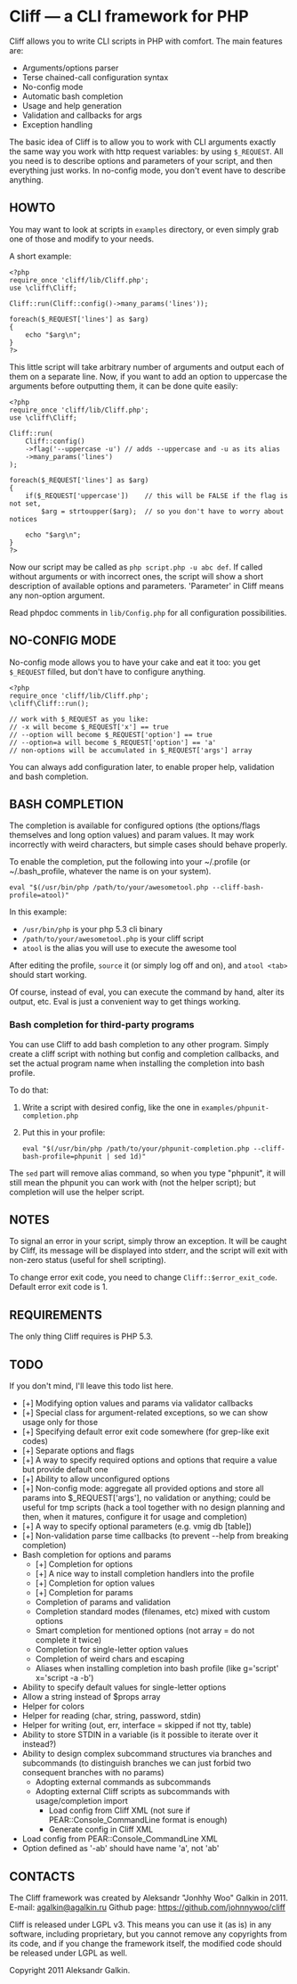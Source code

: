 # Cliff — a CLI framework for PHP

Cliff allows you to write CLI scripts in PHP with comfort.
The main features are:

  * Arguments/options parser
  * Terse chained-call configuration syntax
  * No-config mode
  * Automatic bash completion
  * Usage and help generation
  * Validation and callbacks for args
  * Exception handling

The basic idea of Cliff is to allow you to work with CLI arguments exactly the same way
you work with http request variables: by using `$_REQUEST`. All you need is to describe
options and parameters of your script, and then everything just works. In no-config mode,
you don't event have to describe anything.

## HOWTO

You may want to look at scripts in `examples` directory, or even simply grab one of those
and modify to your needs.

A short example:

    <?php
    require_once 'cliff/lib/Cliff.php';
    use \cliff\Cliff;

    Cliff::run(Cliff::config()->many_params('lines'));

    foreach($_REQUEST['lines'] as $arg)
    {
        echo "$arg\n";
    }
    ?>

This little script will take arbitrary number of arguments and output each of them
on a separate line. Now, if you want to add an option to uppercase the arguments
before outputting them, it can be done quite easily:

    <?php
    require_once 'cliff/lib/Cliff.php';
    use \cliff\Cliff;

    Cliff::run(
        Cliff::config()
        ->flag('--uppercase -u') // adds --uppercase and -u as its alias
        ->many_params('lines')
    );

    foreach($_REQUEST['lines'] as $arg)
    {
        if($_REQUEST['uppercase'])    // this will be FALSE if the flag is not set,
            $arg = strtoupper($arg);  // so you don't have to worry about notices

        echo "$arg\n";
    }
    ?>

Now our script may be called as `php script.php -u abc def`. If called without arguments
or with incorrect ones, the script will show a short description of available options and
parameters. 'Parameter' in Cliff means any non-option argument.

Read phpdoc comments in `lib/Config.php` for all configuration possibilities.

## NO-CONFIG MODE

No-config mode allows you to have your cake and eat it too: you get `$_REQUEST` filled,
but don't have to configure anything.

    <?php
    require_once 'cliff/lib/Cliff.php';
    \cliff\Cliff::run();

    // work with $_REQUEST as you like:
    // -x will become $_REQUEST['x'] == true
    // --option will become $_REQUEST['option'] == true
    // --option=a will become $_REQUEST['option'] == 'a'
    // non-options will be accumulated in $_REQUEST['args'] array

You can always add configuration later, to enable proper help, validation and bash completion.

## BASH COMPLETION

The completion is available for configured options (the options/flags themselves
and long option values) and param values. It may work incorrectly with weird characters,
but simple cases should behave properly.

To enable the completion, put the following into your ~/.profile
(or ~/.bash_profile, whatever the name is on your system).

    eval "$(/usr/bin/php /path/to/your/awesometool.php --cliff-bash-profile=atool)"

In this example:

 * `/usr/bin/php` is your php 5.3 cli binary
 * `/path/to/your/awesometool.php` is your cliff script
 * `atool` is the alias you will use to execute the awesome tool

After editing the profile, `source` it (or simply log off and on), and `atool <tab>` should
start working.

Of course, instead of eval, you can execute the command by hand, alter its output, etc.
Eval is just a convenient way to get things working.

### Bash completion for third-party programs

You can use Cliff to add bash completion to any other program. Simply create a cliff script
with nothing but config and completion callbacks, and set the actual program name
when installing the completion into bash profile.

To do that:

 1. Write a script with desired config, like the one in `examples/phpunit-completion.php`
 2. Put this in your profile:

        eval "$(/usr/bin/php /path/to/your/phpunit-completion.php --cliff-bash-profile=phpunit | sed 1d)"

The `sed` part will remove alias command, so when you type "phpunit", it will still mean the phpunit
you can work with (not the helper script); but completion will use the helper script.

## NOTES

To signal an error in your script, simply throw an exception. It will be caught by Cliff,
its message will be displayed into stderr, and the script will exit with non-zero status
(useful for shell scripting).

To change error exit code, you need to change `Cliff::$error_exit_code`. Default error exit code is 1.

## REQUIREMENTS

The only thing Cliff requires is PHP 5.3.

## TODO

If you don't mind, I'll leave this todo list here.

  * [+] Modifying option values and params via validator callbacks
  * [+] Special class for argument-related exceptions, so we can show usage only for those
  * [+] Specifying default error exit code somewhere (for grep-like exit codes)
  * [+] Separate options and flags
  * [+] A way to specify required options and options that require a value but provide default one
  * [+] Ability to allow unconfigured options
  * [+] Non-config mode: aggregate all provided options and store all params into $_REQUEST['args'],
    no validation or anything; could be useful for tmp scripts (hack a tool together with no design
    planning and then, when it matures, configure it for usage and completion)
  * [+] A way to specify optional parameters (e.g. vmig db [table])
  * [+] Non-validation parse time callbacks (to prevent --help from breaking completion)
  * Bash completion for options and params
    * [+] Completion for options
    * [+] A nice way to install completion handlers into the profile
    * [+] Completion for option values
    * [+] Completion for params
    * Completion of params and validation
    * Completion standard modes (filenames, etc) mixed with custom options
    * Smart completion for mentioned options (not array = do not complete it twice)
    * Completion for single-letter option values
    * Completion of weird chars and escaping
    * Aliases when installing completion into bash profile (like g='script' x='script -a -b')
  * Ability to specify default values for single-letter options
  * Allow a string instead of $props array
  * Helper for colors
  * Helper for reading (char, string, password, stdin)
  * Helper for writing (out, err, interface = skipped if not tty, table)
  * Ability to store STDIN in a variable (is it possible to iterate over it instead?)
  * Ability to design complex subcommand structures via branches and subcommands
    (to distinguish branches we can just forbid two consequent branches with no params)
    * Adopting external commands as subcommands
    * Adopting external Cliff scripts as subcommands with usage/completion import
      * Load config from Cliff XML (not sure if PEAR::Console_CommandLine format is enough)
      * Generate config in Cliff XML
  * Load config from PEAR::Console_CommandLine XML
  * Option defined as '-ab' should have name 'a', not 'ab'

## CONTACTS

The Cliff framework was created by Aleksandr "Jonhhy Woo" Galkin in 2011.
E-mail: agalkin@agalkin.ru
Github page: https://github.com/johnnywoo/cliff

Cliff is released under LGPL v3. This means you can use it (as is) in any software,
including proprietary, but you cannot remove any copyrights from its code, and if
you change the framework itself, the modified code should be released under LGPL as well.

Copyright 2011 Aleksandr Galkin.